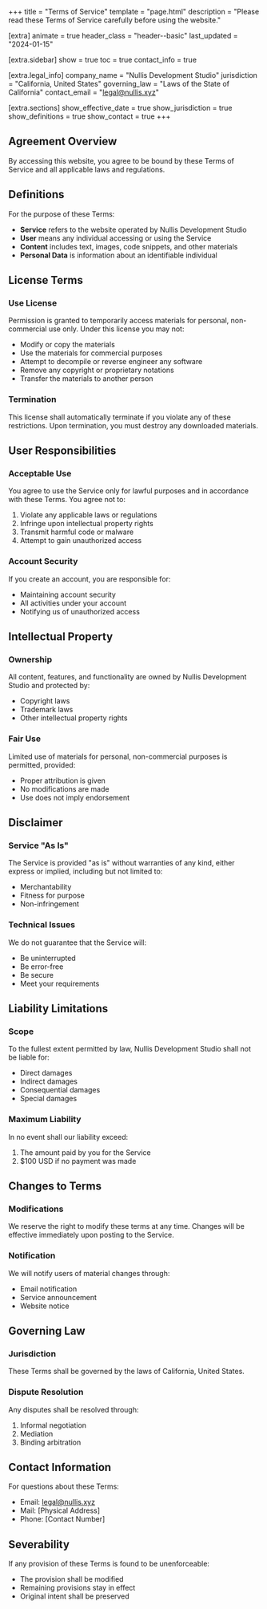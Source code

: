 +++
title = "Terms of Service"
template = "page.html"
description = "Please read these Terms of Service carefully before using the website."

[extra]
animate = true
header_class = "header--basic"
last_updated = "2024-01-15"

[extra.sidebar]
show = true
toc = true
contact_info = true

[extra.legal_info]
company_name = "Nullis Development Studio"
jurisdiction = "California, United States"
governing_law = "Laws of the State of California"
contact_email = "legal@nullis.xyz"

[extra.sections]
show_effective_date = true
show_jurisdiction = true
show_definitions = true
show_contact = true
+++

## Agreement Overview

By accessing this website, you agree to be bound by these Terms of Service and all applicable laws and regulations.

## Definitions

For the purpose of these Terms:

- **Service** refers to the website operated by Nullis Development Studio
- **User** means any individual accessing or using the Service
- **Content** includes text, images, code snippets, and other materials
- **Personal Data** is information about an identifiable individual

## License Terms

### Use License
Permission is granted to temporarily access materials for personal, non-commercial use only. Under this license you may not:

- Modify or copy the materials
- Use the materials for commercial purposes
- Attempt to decompile or reverse engineer any software
- Remove any copyright or proprietary notations
- Transfer the materials to another person

### Termination
This license shall automatically terminate if you violate any of these restrictions. Upon termination, you must destroy any downloaded materials.

## User Responsibilities

### Acceptable Use
You agree to use the Service only for lawful purposes and in accordance with these Terms. You agree not to:

1. Violate any applicable laws or regulations
2. Infringe upon intellectual property rights
3. Transmit harmful code or malware
4. Attempt to gain unauthorized access

### Account Security
If you create an account, you are responsible for:

- Maintaining account security
- All activities under your account
- Notifying us of unauthorized access

## Intellectual Property

### Ownership
All content, features, and functionality are owned by Nullis Development Studio and protected by:

- Copyright laws
- Trademark laws
- Other intellectual property rights

### Fair Use
Limited use of materials for personal, non-commercial purposes is permitted, provided:

- Proper attribution is given
- No modifications are made
- Use does not imply endorsement

## Disclaimer

### Service "As Is"
The Service is provided "as is" without warranties of any kind, either express or implied, including but not limited to:

- Merchantability
- Fitness for purpose
- Non-infringement

### Technical Issues
We do not guarantee that the Service will:

- Be uninterrupted
- Be error-free
- Be secure
- Meet your requirements

## Liability Limitations

### Scope
To the fullest extent permitted by law, Nullis Development Studio shall not be liable for:

- Direct damages
- Indirect damages
- Consequential damages
- Special damages

### Maximum Liability
In no event shall our liability exceed:

1. The amount paid by you for the Service
2. $100 USD if no payment was made

## Changes to Terms

### Modifications
We reserve the right to modify these terms at any time. Changes will be effective immediately upon posting to the Service.

### Notification
We will notify users of material changes through:

- Email notification
- Service announcement
- Website notice

## Governing Law

### Jurisdiction
These Terms shall be governed by the laws of California, United States.

### Dispute Resolution
Any disputes shall be resolved through:

1. Informal negotiation
2. Mediation
3. Binding arbitration

## Contact Information

For questions about these Terms:

- Email: legal@nullis.xyz
- Mail: [Physical Address]
- Phone: [Contact Number]

## Severability

If any provision of these Terms is found to be unenforceable:

- The provision shall be modified
- Remaining provisions stay in effect
- Original intent shall be preserved
